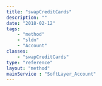 ```yaml
---
title: "swapCreditCards"
description: ""
date: "2018-02-12"
tags:
    - "method"
    - "sldn"
    - "Account"
classes:
    - "swapCreditCards"
type: "reference"
layout: "method"
mainService : "SoftLayer_Account"
---
```

